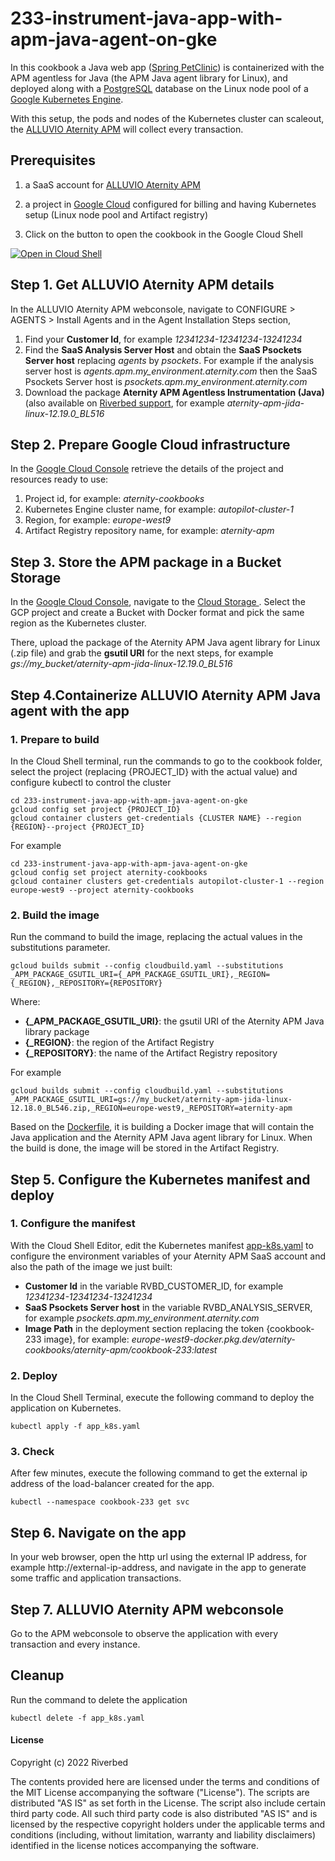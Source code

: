 # 233-instrument-java-app-with-apm-java-agent-on-gke

In this cookbook a Java web app ([Spring PetClinic](https://github.com/spring-projects/spring-petclinic)) is containerized with the APM agentless for Java (the APM Java agent library for Linux), and deployed along with a [PostgreSQL](https://www.postgresql.org) database on the Linux node pool of a [Google Kubernetes Engine](https://cloud.google.com/kubernetes-engine).

With this setup, the pods and nodes of the Kubernetes cluster can scaleout, the [ALLUVIO Aternity APM](https://www.riverbed.com/products/application-performance-monitoring) will collect every transaction.

## Prerequisites

1. a SaaS account for [ALLUVIO Aternity APM](https://www.riverbed.com/products/application-performance-monitoring)

2. a project in [Google Cloud](https://console.cloud.google.com) configured for billing and having Kubernetes setup (Linux node pool and Artifact registry)

3. Click on the button to open the cookbook in the Google Cloud Shell

[![Open in Cloud Shell](https://www.gstatic.com/cloudssh/images/open-btn.svg)](https://console.cloud.google.com/cloudshell/open?git_repo=https://github.com/Aternity/Tech-Community&tutorial=233-instrument-java-app-with-apm-java-agent-on-gke/README.md)

## Step 1. Get ALLUVIO Aternity APM details

In the ALLUVIO Aternity APM webconsole, navigate to CONFIGURE > AGENTS > Install Agents and in the Agent Installation Steps section,

1. Find your **Customer Id**, for example *12341234-12341234-13241234*
2. Find the **SaaS Analysis Server Host** and obtain the **SaaS Psockets Server host** replacing *agents* by *psockets*. For example if the analysis server host is *agents.apm.my_environment.aternity.com* then the SaaS Psockets Server host is *psockets.apm.my_environment.aternity.com*
3. Download the package **Aternity APM Agentless Instrumentation (Java)** (also available on [Riverbed support](https://support.riverbed.com/content/support/software/aternity-dem/aternity-apm.html), for example *aternity-apm-jida-linux-12.19.0_BL516*

## Step 2. Prepare Google Cloud infrastructure

In the [Google Cloud Console](https://console.cloud.google.com) retrieve the details of the project and resources ready to use:

1. Project id, for example: *aternity-cookbooks*
2. Kubernetes Engine cluster name, for example: *autopilot-cluster-1*
3. Region, for example: *europe-west9*
4. Artifact Registry repository name, for example: *aternity-apm*

## Step 3. Store the APM package in a Bucket Storage

In the [Google Cloud Console](https://console.cloud.google.com), navigate to the [Cloud Storage ](https://console.cloud.google.com/storage/browser). Select the GCP project and create a Bucket with Docker format and pick the same region as the Kubernetes cluster.

There, upload the package of the Aternity APM Java agent library for Linux (.zip file) and grab the **gsutil URI** for the next steps, for example *gs://my_bucket/aternity-apm-jida-linux-12.19.0_BL516*

## Step 4.Containerize ALLUVIO Aternity APM Java agent with the app

### 1. Prepare to build

In the Cloud Shell terminal, run the commands to go to the cookbook folder, select the project (replacing {PROJECT_ID} with the actual value) and configure kubectl to control the cluster

```shell
cd 233-instrument-java-app-with-apm-java-agent-on-gke
gcloud config set project {PROJECT_ID}
gcloud container clusters get-credentials {CLUSTER NAME} --region {REGION}--project {PROJECT_ID}
```

For example

```shell
cd 233-instrument-java-app-with-apm-java-agent-on-gke
gcloud config set project aternity-cookbooks
gcloud container clusters get-credentials autopilot-cluster-1 --region europe-west9 --project aternity-cookbooks
```

### 2. Build the image

Run the command to build the image, replacing the actual values in the substitutions parameter.

```shell
gcloud builds submit --config cloudbuild.yaml --substitutions _APM_PACKAGE_GSUTIL_URI={_APM_PACKAGE_GSUTIL_URI},_REGION={_REGION},_REPOSITORY={REPOSITORY}
```
Where:

   - **{_APM_PACKAGE_GSUTIL_URI}**: the gsutil URI of the Aternity APM Java library package
   - **{_REGION}**: the region of the Artifact Registry
   - **{_REPOSITORY}**: the name of the Artifact Registry repository

For example

```shell
gcloud builds submit --config cloudbuild.yaml --substitutions _APM_PACKAGE_GSUTIL_URI=gs://my_bucket/aternity-apm-jida-linux-12.18.0_BL546.zip,_REGION=europe-west9,_REPOSITORY=aternity-apm
```

Based on the [Dockerfile](Dockerfile), it is building a Docker image that will contain the Java application and the Aternity APM Java agent library for Linux. When the build is done, the image will be stored in the Artifact Registry.

## Step 5. Configure the Kubernetes manifest and deploy

### 1. Configure the manifest

With the Cloud Shell Editor, edit the Kubernetes manifest [app-k8s.yaml](app-k8s.yaml) to configure the environment variables of your Aternity APM SaaS account and also the path of the image we just built:

   - **Customer Id** in the variable RVBD_CUSTOMER_ID, for example *12341234-12341234-13241234*
   - **SaaS Psockets Server host** in the variable RVBD_ANALYSIS_SERVER, for example *psockets.apm.my_environment.aternity.com*
   - **Image Path** in the deployment section replacing the token {cookbook-233 image}, for example: *europe-west9-docker.pkg.dev/aternity-cookbooks/aternity-apm/cookbook-233:latest*

### 2. Deploy

In the Cloud Shell Terminal, execute the following command to deploy the application on Kubernetes.

```shell
kubectl apply -f app_k8s.yaml
```

### 3. Check

After few minutes, execute the following command to get the external ip address of the load-balancer created for the app.

```shell
kubectl --namespace cookbook-233 get svc
```

## Step 6. Navigate on the app

In your web browser, open the http url using the external IP address, for example http://external-ip-address, and navigate in the app to generate some traffic and application transactions.

## Step 7. ALLUVIO Aternity APM webconsole 

Go to the APM webconsole to observe the application with every transaction and every instance.

## Cleanup

Run the command to delete the application

```shell
kubectl delete -f app_k8s.yaml
```

#### License

Copyright (c) 2022 Riverbed

The contents provided here are licensed under the terms and conditions of the MIT License accompanying the software ("License"). The scripts are distributed "AS IS" as set forth in the License. The script also include certain third party code. All such third party code is also distributed "AS IS" and is licensed by the respective copyright holders under the applicable terms and conditions (including, without limitation, warranty and liability disclaimers) identified in the license notices accompanying the software.
